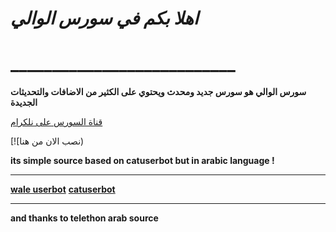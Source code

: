 # *اهلا بكم في سورس الوالي*
# ___________________________

**سورس الوالي هو سورس جديد ومحدث ويحتوي على الكثير من الاضافات والتحديثات الجديدة**

[قناة السورس على نلكرام](https://t.me/R125R)



[![نصب الان من هنا)


**its simple source based on catuserbot but in arabic language !**
__________________________
**[wale userbot](https://t.me/R125R)**
**[catuserbot]()**
__________________________
**and thanks to telethon arab source**

